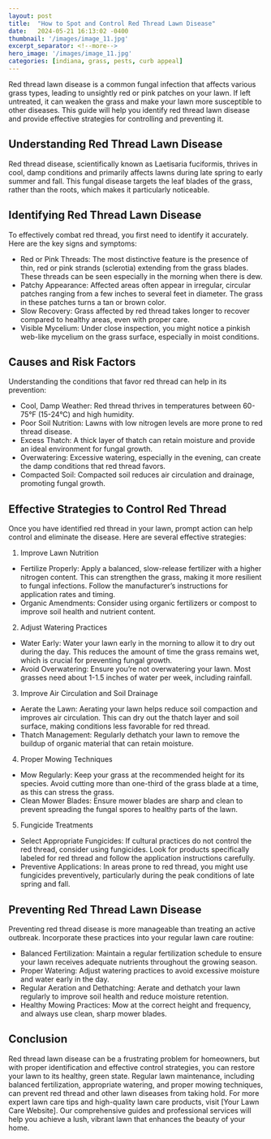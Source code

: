 ```yaml
---
layout: post
title:  "How to Spot and Control Red Thread Lawn Disease"
date:   2024-05-21 16:13:02 -0400
thumbnail: '/images/image_11.jpg'
excerpt_separator: <!--more-->
hero_image: '/images/image_11.jpg'
categories: [indiana, grass, pests, curb appeal]
---
```

Red thread lawn disease is a common fungal infection that affects various grass types, leading to unsightly red or pink patches on your lawn. <!--more-->If left untreated, it can weaken the grass and make your lawn more susceptible to other diseases. This guide will help you identify red thread lawn disease and provide effective strategies for controlling and preventing it.

## Understanding Red Thread Lawn Disease
Red thread disease, scientifically known as Laetisaria fuciformis, thrives in cool, damp conditions and primarily affects lawns during late spring to early summer and fall. This fungal disease targets the leaf blades of the grass, rather than the roots, which makes it particularly noticeable.

## Identifying Red Thread Lawn Disease
To effectively combat red thread, you first need to identify it accurately. Here are the key signs and symptoms:
* Red or Pink Threads: The most distinctive feature is the presence of thin, red or pink strands (sclerotia) extending from the grass blades. These threads can be seen especially in the morning when there is dew.
* Patchy Appearance: Affected areas often appear in irregular, circular patches ranging from a few inches to several feet in diameter. The grass in these patches turns a tan or brown color.
* Slow Recovery: Grass affected by red thread takes longer to recover compared to healthy areas, even with proper care.
* Visible Mycelium: Under close inspection, you might notice a pinkish web-like mycelium on the grass surface, especially in moist conditions.

## Causes and Risk Factors
Understanding the conditions that favor red thread can help in its prevention:
* Cool, Damp Weather: Red thread thrives in temperatures between 60-75°F (15-24°C) and high humidity.
* Poor Soil Nutrition: Lawns with low nitrogen levels are more prone to red thread disease.
* Excess Thatch: A thick layer of thatch can retain moisture and provide an ideal environment for fungal growth.
* Overwatering: Excessive watering, especially in the evening, can create the damp conditions that red thread favors.
* Compacted Soil: Compacted soil reduces air circulation and drainage, promoting fungal growth.

## Effective Strategies to Control Red Thread
Once you have identified red thread in your lawn, prompt action can help control and eliminate the disease. Here are several effective strategies:
1. Improve Lawn Nutrition
* Fertilize Properly: Apply a balanced, slow-release fertilizer with a higher nitrogen content. This can strengthen the grass, making it more resilient to fungal infections. Follow the manufacturer’s instructions for application rates and timing.
* Organic Amendments: Consider using organic fertilizers or compost to improve soil health and nutrient content.
2. Adjust Watering Practices
* Water Early: Water your lawn early in the morning to allow it to dry out during the day. This reduces the amount of time the grass remains wet, which is crucial for preventing fungal growth.
* Avoid Overwatering: Ensure you’re not overwatering your lawn. Most grasses need about 1-1.5 inches of water per week, including rainfall.
3. Improve Air Circulation and Soil Drainage
* Aerate the Lawn: Aerating your lawn helps reduce soil compaction and improves air circulation. This can dry out the thatch layer and soil surface, making conditions less favorable for red thread.
* Thatch Management: Regularly dethatch your lawn to remove the buildup of organic material that can retain moisture.
4. Proper Mowing Techniques
* Mow Regularly: Keep your grass at the recommended height for its species. Avoid cutting more than one-third of the grass blade at a time, as this can stress the grass.
* Clean Mower Blades: Ensure mower blades are sharp and clean to prevent spreading the fungal spores to healthy parts of the lawn.
5. Fungicide Treatments
* Select Appropriate Fungicides: If cultural practices do not control the red thread, consider using fungicides. Look for products specifically labeled for red thread and follow the application instructions carefully.
* Preventive Applications: In areas prone to red thread, you might use fungicides preventively, particularly during the peak conditions of late spring and fall.

## Preventing Red Thread Lawn Disease
Preventing red thread disease is more manageable than treating an active outbreak. Incorporate these practices into your regular lawn care routine:
* Balanced Fertilization: Maintain a regular fertilization schedule to ensure your lawn receives adequate nutrients throughout the growing season.
* Proper Watering: Adjust watering practices to avoid excessive moisture and water early in the day.
* Regular Aeration and Dethatching: Aerate and dethatch your lawn regularly to improve soil health and reduce moisture retention.
* Healthy Mowing Practices: Mow at the correct height and frequency, and always use clean, sharp mower blades.

## Conclusion
Red thread lawn disease can be a frustrating problem for homeowners, but with proper identification and effective control strategies, you can restore your lawn to its healthy, green state. Regular lawn maintenance, including balanced fertilization, appropriate watering, and proper mowing techniques, can prevent red thread and other lawn diseases from taking hold.
For more expert lawn care tips and high-quality lawn care products, visit [Your Lawn Care Website]. Our comprehensive guides and professional services will help you achieve a lush, vibrant lawn that enhances the beauty of your home.
